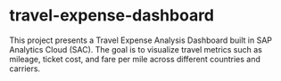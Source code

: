 # travel-expense-dashboard
This project presents a Travel Expense Analysis Dashboard built in SAP Analytics Cloud (SAC). The goal is to visualize travel metrics such as mileage, ticket cost, and fare per mile across different countries and carriers.
